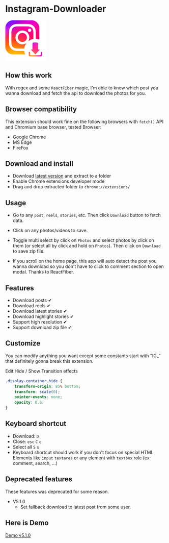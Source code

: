 # Instagram-Downloader

![icon](icons/icon128.png)

## How this work

With regex and some `ReactFiber` magic, I'm able to know which post you wanna download and fetch the api to download the photos for you.

## Browser compatibility

This extension should work fine on the following browsers with `fetch()` API and Chromium base browser, tested Browser:

* Google Chrome
* MS Edge
* FireFox

## Download and install

* Download [latest version](https://github.com/HOAIAN2/Instagram-Downloader/releases) and extract to a folder
* Enable Chrome extensions developer mode
* Drag and drop extracted folder to `chrome://extensions/`

## Usage

* Go to any `post`, `reels`, `stories`, etc. Then click `Download` button to fetch data.

* Click on any photos/videos to save.

* Toggle multi select by click on `Photos` and select photos by click on them (or select all by click and hold on `Photos`). Then click on `Download` to save zip file.

* If you scroll on the home page, this app will auto detect the post you wanna download so you don't have to click to comment section to open modal. Thanks to ReactFiber.

## Features

* Download posts ✔
* Download reels ✔
* Download latest stories ✔
* Download highlight stories ✔
* Support high resolution ✔
* Support download zip file ✔

## Customize

You can modify anything you want except some constants start with "IG_" that definitely gonna break this extension.

Edit Hide / Show Transition effects

```css
.display-container.hide {
    transform-origin: 85% bottom;
    transform: scale(0);
    pointer-events: none;
    opacity: 0.6;
}
```

## Keyboard shortcut

* Download: `D`
* Close: `esc` `C` `c`
* Select all `S` `s`
* Keyboard shortcut should work if you don't focus on special HTML Elements like `input` `textarea` or any element with `textbox` role (ex: comment, search, ...)

## Deprecated features

These features was deprecated for some reason.

* V5.1.0
  * Set fallback download to latest post from some user.

## Here is Demo

[Demo v5.1.0](https://github.com/HOAIAN2/Instagram-Downloader/assets/98139595/917369c9-cdbb-4315-8e6d-7a1632a8888b)
